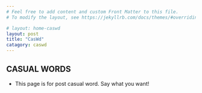 ```yaml
---
# Feel free to add content and custom Front Matter to this file.
# To modify the layout, see https://jekyllrb.com/docs/themes/#overriding-theme-defaults

# layout: home-caswd
layout: post
title: "CasWd"
catagory: caswd
---
```


## CASUAL WORDS

 * This page is for post casual word. Say what you want!